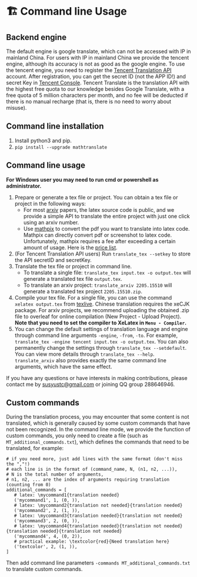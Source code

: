 # 🏗️ Command line Usage


## Backend engine
The default engine is google translate, which can not be accessed with IP in mainland China. For users with IP in mainland China we provide the tencent engine, although its accuracy is not as good as the google engine. 
To use the tencent engine, you need to register the [Tencent Translation API](https://cloud.tencent.com/product/tmt) account. After registration, you can get the secret ID (not the APP ID!) and secret Key in [Tencent Console](https://console.cloud.tencent.com/cam/capi). Tencent Translate is the translation API with the highest free quota to our knowledge besides Google Translate, with a free quota of 5 million characters per month, and no fee will be deducted if there is no manual recharge (that is, there is no need to worry about misuse).

## Command line installation
1. Install python3 and pip.
2. `pip install --upgrade mathtranslate`

## Command line usage
**For Windows user you may need to run cmd or powershell as administrator.**
1. Prepare or generate a tex file or project. You can obtain a tex file or project in the following ways:
    - For most [arxiv](https://arxiv.org/) papers, the latex source code is public, and we provide a simple API to translate the entire project with just one click using an arxiv number.
    - Use [mathpix](https://mathpix.com/) to convert the pdf you want to translate into latex code. Mathpix can directly convert pdf or screenshot to latex code. Unfortunately, mathpix requires a fee after exceeding a certain amount of usage. Here is the [price list](https://mathpix.com/pricing).
2. (For Tencent Translation API users) Run `translate_tex --setkey` to store the API secretID and secretKey.
3. Translate the tex file or project in command line.
   - To translate a single file: `translate_tex input.tex -o output.tex` will generate a translated tex file `output.tex`.
   - To translate an arxiv project: `translate_arxiv 2205.15510` will generate a translated tex project `2205.15510.zip`.
4. Compile your tex file. For a single file, you can use the command `xelatex output.tex` from [texlive](https://www.tug.org/texlive/). Chinese translation requires the xeCJK package. For arxiv projects, we recommend uploading the obtained .zip file to overleaf for online compilation (New Project - Upload Project). **Note that you need to set the compiler to XeLatex in `Menu - Compiler`.**
5. You can change the default settings of translation language and engine through command line arguments `-engine`, `-from`, `-to`. For example, `translate_tex -engine tencent input.tex -o output.tex`. You can also permanently change the settings through `translate_tex --setdefault`. You can view more details through `translate_tex --help`. `translate_arxiv` also provides exactly the same command line arguments, which have the same effect.

If you have any questions or have interests in making contributions, please contact me by susyustc@gmail.com or joining QQ group 288646946.

## Custom commands
During the translation process, you may encounter that some content is not translated, which is generally caused by some custom commands that have not been recognized. In the command line mode, we provide the function of custom commands, you only need to create a file (such as `MT_additional_commands.txt`), which defines the commands that need to be translated, for example:
```
# if you need more, just add lines with the same format (don't miss the ","!)
# each line is in the format of (command_name, N, (n1, n2, ...)),
# N is the total number of arguments,
# n1, n2, ... are the index of arguments requiring translation (counting from 0)
additional_commands = [
   # latex: \mycommand1{translation needed}
   ('mycommand1', 1, (0, )),
   # latex: \mycommand2{translation not needed}{translation needed}
   ('mycommand2', 2, (1, )),
   # latex: \mycommand3{translation needed}{translation not needed}
   ('mycommand3', 2, (0, )),
   # latex: \mycommand4{translation needed}{translation not needed}{translation needed}{translation not needed}
   ('mycommand4', 4, (0, 2)),
   # practical example: \textcolor{red}{Need translation here}
   ('textcolor', 2, (1, )),
]
```
Then add command line parameters `-commands MT_additional_commands.txt` to translate custom commands.
